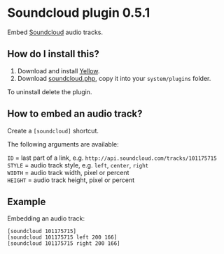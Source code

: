 Soundcloud plugin 0.5.1
=======================
Embed [Soundcloud](http://www.soundcloud.com/) audio tracks.

How do I install this?
----------------------
1. Download and install [Yellow](https://github.com/datenstrom/yellow/).  
2. Download [soundcloud.php](soundcloud.php?raw=true), copy it into your `system/plugins` folder.  

To uninstall delete the plugin.

How to embed an audio track?
----------------------------
Create a `[soundcloud]` shortcut.
 
The following arguments are available:

`ID` = last part of a link, e.g. `http://api.soundcloud.com/tracks/101175715`  
`STYLE` = audio track style, e.g. `left`, `center`, `right`  
`WIDTH` = audio track width, pixel or percent  
`HEIGHT` = audio track height, pixel or percent   

Example
-------
Embedding an audio track:

    [soundcloud 101175715]
    [soundcloud 101175715 left 200 166]
    [soundcloud 101175715 right 200 166]